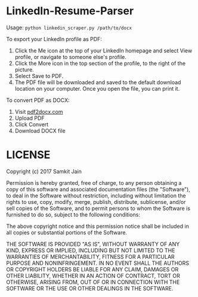# LinkedIn-Resume-Parser

Usage:
`python linkedin_scraper.py /path/to/docx`

To export your LinkedIn profile as PDF:
1. Click the Me icon at the top of your LinkedIn homepage and select View profile, or navigate to someone else's profile.
2. Click the  More icon in the top section of the profile, to the right of the picture.
3. Select  Save to PDF.
4. The PDF file will be downloaded and saved to the default download location on your computer. Once you open the file, you can print it.


To convert PDF as DOCX:
1. Visit [pdf2docx.com](pdf2docx.com)
2. Upload PDF
3. Click Convert
4. Download DOCX file

# LICENSE

Copyright (c) 2017 Samkit Jain

Permission is hereby granted, free of charge, to any person obtaining a copy
of this software and associated documentation files (the "Software"), to deal
in the Software without restriction, including without limitation the rights
to use, copy, modify, merge, publish, distribute, sublicense, and/or sell
copies of the Software, and to permit persons to whom the Software is
furnished to do so, subject to the following conditions:

The above copyright notice and this permission notice shall be included in all
copies or substantial portions of the Software.

THE SOFTWARE IS PROVIDED "AS IS", WITHOUT WARRANTY OF ANY KIND, EXPRESS OR
IMPLIED, INCLUDING BUT NOT LIMITED TO THE WARRANTIES OF MERCHANTABILITY,
FITNESS FOR A PARTICULAR PURPOSE AND NONINFRINGEMENT. IN NO EVENT SHALL THE
AUTHORS OR COPYRIGHT HOLDERS BE LIABLE FOR ANY CLAIM, DAMAGES OR OTHER
LIABILITY, WHETHER IN AN ACTION OF CONTRACT, TORT OR OTHERWISE, ARISING FROM,
OUT OF OR IN CONNECTION WITH THE SOFTWARE OR THE USE OR OTHER DEALINGS IN THE
SOFTWARE.
